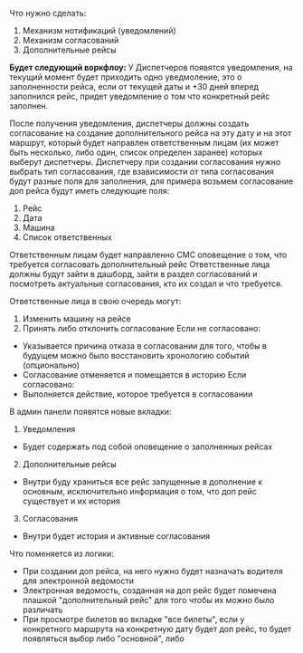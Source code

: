 Что нужно сделать:
1. Механизм нотификаций (уведомлений)
2. Механизм согласований
3. Дополнительные рейсы


**Будет следующий воркфлоу:**
У Диспетчеров появятся уведомления, на текущий момент будет приходить одно уведмоление, это о заполненности рейса, если от текущей даты и +30 дней вперед заполнился рейс, придет уведомление о том что конкретный рейс заполнен. 

После получения уведомления, диспетчеры должны создать согласование на создание дополнительного рейса на эту дату и на этот маршрут, который будет направлен ответственным лицам (их может быть несколько, либо один, список определен заранее) которых выберут диспетчеры.
Диспетчеру при создании согласования нужно выбрать тип согласования, где взависимости от типа согласования будут разные поля для заполнения, для примера возьмем согласование доп рейса будут иметь следующие поля:
1) Рейс
2) Дата
3) Машина
4) Список ответственных

Ответственным лицам будет направленно СМС оповещение о том, что требуется согласовать дополнительный рейс
Ответственные лица должны будут зайти в дашборд, зайти в раздел согласований и посмотреть актуальные согласования, кто их создал и что требуется.

Ответственные лица в свою очередь могут:
1) Изменить машину на рейсе
2) Принять либо отклонить согласование
Если не согласовано:
- Указывается причина отказа в согласовании для того, чтобы в будущем можно было восстановить хронологию событий (опционально)
- Согласование отменяется и помещается в историю
Если согласовано:
- Выполняется действие, которое требуется в согласовании

В админ панели появятся новые вкладки:
1) Уведомления
- Будет содержать под собой оповещение о заполненных рейсах
2) Дополнительные рейсы
- Внутри буду храниться все рейс запущенные в дополнение к основным, исключительно информация о том, что доп рейс существует и их история
3) Согласования
- Внутри будет история и активные согласования

Что поменяется из логики:
- При создании доп рейса, на него нужно будет назначать водителя для электронной ведомости
- Электронная ведомость, созданная на доп рейс будет помечена плашкой "дополнительный рейс" для того чтобы их можно было различать
- При просмотре билетов во вкладке "все билеты", если у конкретного маршрута на конкретную дату будет доп рейс, то будет появляться выбор либо "основной", либо 



